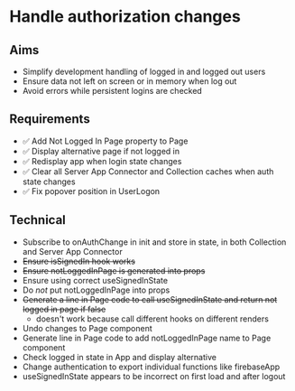 Handle authorization changes
============================

Aims
----

- Simplify development handling of logged in and logged out users
- Ensure data not left on screen or in memory when log out
- Avoid errors while persistent logins are checked


Requirements
------------

- ✅ Add Not Logged In Page property to Page
- ✅ Display alternative page if not logged in
- ✅ Redisplay app when login state changes
- ✅ Clear all Server App Connector and Collection caches when auth state changes
- ✅ Fix popover position in UserLogon


Technical
---------

- Subscribe to onAuthChange in init and store in state, in both Collection and Server App Connector
- ~~Ensure isSignedIn hook works~~
- ~~Ensure notLoggedInPage is generated into props~~
- Ensure using correct useSignedInState
- Do _not_ put notLoggedInPage into props
- ~~Generate a line in Page code to call useSignedInState and return not logged in page if false~~
  - doesn't work because call different hooks on different renders
- Undo changes to Page component
- Generate line in Page code to add notLoggedInPage name to Page component
- Check logged in state in App and display alternative
- Change authentication to export individual functions like firebaseApp
- useSignedInState appears to be incorrect on first load and after logout
